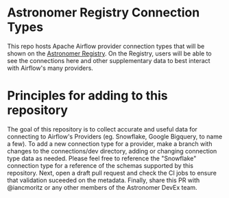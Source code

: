 # Astronomer Registry Connection Types

This repo hosts Apache Airflow provider connection types that will be shown on the [Astronomer Registry](https://registry.astronomer.io). On the Registry, users will be able to see the connections here and other supplementary data to best interact with Airflow's many providers.

# Principles for adding to this repository

The goal of this repository is to collect accurate and useful data for connecting to Airflow's Providers (eg. Snowflake, Google Bigquery, to name a few). To add a new connection type for a provider, make a branch with changes to the connections/dev directory, adding or changing connection type data as needed. Please feel free to reference the "Snowflake" connection type for a reference of the schemas supported by this repository. Next, open a draft pull request and check the CI jobs to ensure that validation suceeded on the metadata. Finally, share this PR with @iancmoritz or any other members of the Astronomer DevEx team. 
